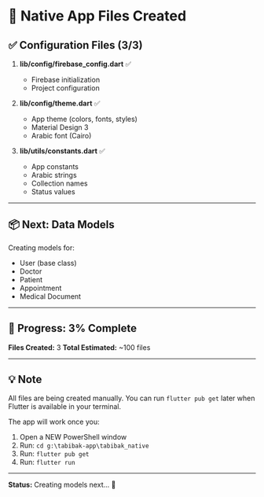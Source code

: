 # 📝 Native App Files Created

## ✅ Configuration Files (3/3)

1. **lib/config/firebase_config.dart** ✅
   - Firebase initialization
   - Project configuration

2. **lib/config/theme.dart** ✅
   - App theme (colors, fonts, styles)
   - Material Design 3
   - Arabic font (Cairo)

3. **lib/utils/constants.dart** ✅
   - App constants
   - Arabic strings
   - Collection names
   - Status values

---

## 📦 Next: Data Models

Creating models for:
- User (base class)
- Doctor
- Patient  
- Appointment
- Medical Document

---

## 🎯 Progress: 3% Complete

**Files Created:** 3
**Total Estimated:** ~100 files

---

## 💡 Note

All files are being created manually. You can run `flutter pub get` later when Flutter is available in your terminal.

The app will work once you:
1. Open a NEW PowerShell window
2. Run: `cd g:\tabibak-app\tabibak_native`
3. Run: `flutter pub get`
4. Run: `flutter run`

---

**Status:** Creating models next... 🚀
